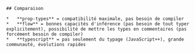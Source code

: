 
    
    ## Comparaison
    
    *   **prop-types** = compatibilité maximale, pas besoin de compiler
    *   **flow** = bonnes capacités d'inférence (pas besoin de tout typer explicitement), possibilité de mettre les types en commentaires (pas forcément besoin de compiler)
    *   **typescript** = pas seulement du typage (JavaScript++), grande communauté, évolutions rapides
    
    
